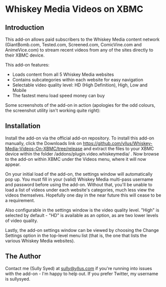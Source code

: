 Whiskey Media Videos on XBMC
============================

Introduction
------------

This add-on allows paid subscribers to the Whiskey Media content network (GiantBomb.com, Tested.com, Screened.com, 
ComicVine.com and AnimeVice.com) to stream recent videos from any of the sites directly to their XBMC device. 

This add-on features:
   - Loads content from all 5 Whiskey Media websites
   - Contains subcategories within each website for easy navigation
   - Selectable video quality level: HD (High Definition), High, Low and Mobile
   - The fastest menu load speed money can buy

Some screenshots of the add-on in action (apologies for the odd colours, the screenshot utility isn't working 
quite right):

[id]: http://yllus.com/wp-content/uploads/2011/03/plugin.video_.whiskeymedia-01.jpg "The add-ons menu with the Whiskey Media add-on selected"

[id]: http://yllus.com/wp-content/uploads/2011/03/plugin.video_.whiskeymedia-02.jpg "Selecting one of the five Whiskey Media websites"

[id]: http://yllus.com/wp-content/uploads/2011/03/plugin.video_.whiskeymedia-03.jpg "Browsing video categories for GiantBomb.com"

[id]: http://yllus.com/wp-content/uploads/2011/03/plugin.video_.whiskeymedia-04.jpg "Video selection screen within GiantBomb.com's All Videos"


Installation
------------

Install the add-on via the official add-on repository. To install this add-on manually, click the Downloads link 
on https://github.com/yllus/Whiskey-Media-Videos-On-XBMC/tree/release and extract the files to your XBMC device 
within the folder /addons/plugin.video.whiskeymedia/ . Now browse to the add-on within XBMC under the Videos menu, 
where it will now appear.

On your initial load of the add-on, the settings window will automatically pop up. You must fill in your (valid) 
Whiskey Media multi-pass username and password before using the add-on. Without that, you'll be unable to load 
a list of videos under each website's categories, much less view the videos themselves. Hopefully one day in the 
near future this will cease to be a requirement.

Also configurable in the settings window is the video quality level. "High" is selected by default - "HD" is 
available as an option, as are two lower levels of video quality.

Lastly, the add-on settings window can be viewed by choosing the Change Settings option in the top-level menu list 
(that is, the one that lists the various Whiskey Media websites).


The Author
----------

Contact me (Sully Syed) at sully@yllus.com if you're running into issues with the add-on - I'm happy to help out. 
If you prefer Twitter, my username is sullysyed.